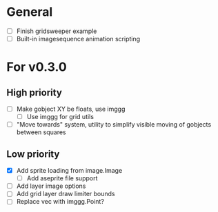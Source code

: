 # General
- [ ] Finish gridsweeper example
- [ ] Built-in imagesequence animation scripting

# For v0.3.0
## High priority
- [ ] Make gobject XY be floats, use imggg
    - [ ] Use imggg for grid utils
- [ ] "Move towards" system, utility to simplify visible moving of gobjects between squares
## Low priority
- [x] Add sprite loading from image.Image
    - [ ] Add aseprite file support
- [ ] Add layer image options
- [ ] Add grid layer draw limiter bounds
- [ ] Replace vec with imggg.Point?